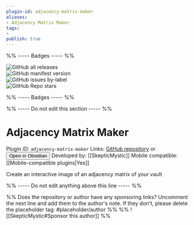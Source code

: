 ```yaml
---
plugin-id: adjacency-matrix-maker
aliases:
- Adjacency Matrix Maker
tags: 
- 
publish: true
---
```


%% ----- Badges ----- %%

![GitHub all releases](https://img.shields.io/github/downloads/SkepticMystic/adjacency-matrix-maker/total?color=573E7A&logo=github&style=for-the-badge)   
![GitHub manifest version](https://img.shields.io/github/manifest-json/v/SkepticMystic/adjacency-matrix-maker?color=573E7A&logo=github&style=for-the-badge)   
![GitHub issues by-label](https://img.shields.io/github/issues/SkepticMystic/adjacency-matrix-maker/help%20wanted?color=573E7A&logo=github&style=for-the-badge)   
![GitHub Repo stars](https://img.shields.io/github/stars/SkepticMystic/adjacency-matrix-maker?color=573E7A&logo=github&style=for-the-badge)

%% ----- Badges ----- %%

%% ----- Do not edit this section ----- %%

# Adjacency Matrix Maker

Plugin ID: `adjacency-matrix-maker`
Links: [GitHub repository](https://github.com/SkepticMystic/adjacency-matrix-maker) or [<button id=HH>Open in Obsidian</button>](obsidian://goto-plugin?id=adjacency-matrix-maker)
Developed by: [[SkepticMystic]]
Mobile compatible: [[Mobile-compatible plugins|Yes]]

Create an interactive image of an adjacency matrix of your vault

%% ----- Do not edit anything above this line ----- %% 

%% Does the repository or author have any sponsoring links? Uncomment the next line and add them to the author's note. If they don't, please delete the placeholder tag: #placeholder/author %%
%% ![[SkepticMystic#Sponsor this author]] %%
